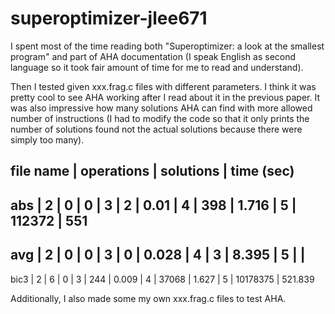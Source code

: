 # superoptimizer-jlee671
I spent most of the time reading both "Superoptimizer: a look at the smallest program" and part of AHA documentation (I speak English as second language so it took fair amount of time for me to read and understand). 

Then I tested given xxx.frag.c files with different parameters. I think it was pretty cool to see AHA working after I read about it in the previous paper. It was also impressive how many solutions AHA can find with more allowed number of instructions (I had to modify the code so that it only prints the number of solutions found not the actual solutions because there were simply too many). 

file name | operations | solutions | time (sec)
-----------------------------------------------
abs       | 2          | 0         | 0 
          | 3          | 2         | 0.01
          | 4          | 398       | 1.716
          | 5          | 112372    | 551
-----------------------------------------------
avg       | 2          | 0         | 0 
          | 3          | 0         | 0.028
          | 4          | 3         | 8.395
          | 5          |     | 
-----------------------------------------------
bic3      | 2          | 6         | 0
          | 3          | 244       | 0.009
          | 4          | 37068     | 1.627
          | 5          | 10178375  | 521.839


Additionally, I also made some my own xxx.frag.c files to test AHA. 

